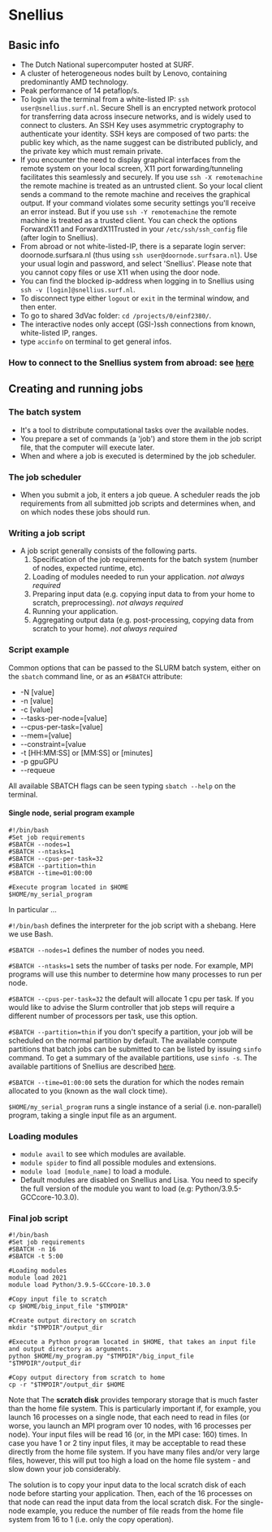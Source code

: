 # Snellius

## Basic info

- The Dutch National supercomputer hosted at SURF.
- A cluster of heterogeneous nodes built by Lenovo, containing predominantly AMD technology.
- Peak performance of 14 petaflop/s.
- To login via the terminal from a white-listed IP: `ssh user@snellius.surf.nl`. Secure Shell is an encrypted network protocol for transferring data across insecure networks, and is widely used to connect to clusters. An SSH Key uses asymmetric cryptography to authenticate your identity. SSH keys are
composed of two parts: the public key which, as the name suggest can be distributed publicly, and the private key which must remain private.
- If you encounter the need to display graphical interfaces from the remote system on your local screen, X11 port forwarding/tunneling facilitates this seamlessly and securely. If you use `ssh -X remotemachine` the remote machine is treated as an untrusted client. So your local client sends a command to the remote machine and receives the graphical output. If your command violates some security settings you'll receive an error instead. But if you use `ssh -Y remotemachine` the remote machine is treated as a trusted client. You can check the options ForwardX11 and ForwardX11Trusted in your `/etc/ssh/ssh_config` file (after login to Snellius).
- From abroad or not white-listed-IP, there is a separate login server: doornode.surfsara.nl (thus using `ssh user@doornode.surfsara.nl`). Use your usual login and password, and select 'Snellius'. Please note that you cannot copy files or use X11 when using the door node.
- You can find the blocked ip-address when logging in to Snellius using `ssh -v [login]@snellius.surf.nl`.
- To disconnect type either `logout` or `exit` in the terminal window, and then enter. 
- To go to shared 3dVac folder: `cd /projects/0/einf2380/`.
- The interactive nodes only accept (GSI-)ssh connections from known, white-listed IP, ranges.
- type `accinfo` on terminal to get general infos.

### How to connect to the Snellius system from abroad: see [here](https://servicedesk.surfsara.nl/wiki/pages/viewpage.action?pageId=30660265)

## Creating and running jobs

### The batch system

- It's a tool to distribute computational tasks over the available nodes.
- You prepare a set of commands (a 'job') and store them in the job script file, that the computer will execute later.
- When and where a job is executed is determined by the job scheduler.

### The job scheduler

- When you submit a job, it enters a job queue. A scheduler reads the job requirements from all submitted job scripts and determines when, and on which nodes these jobs should run.

### Writing a job script

- A job script generally consists of the following parts.
  1. Specification of the job requirements for the batch system (number of nodes, expected runtime, etc).
  2. Loading of modules needed to run your application. *not always required*
  3. Preparing input data (e.g. copying input data to from your home to scratch, preprocessing). *not always required*
  4. Running your application.
  5. Aggregating output data (e.g. post-processing, copying data from scratch to your home). *not always required*

### Script example

Common options that can be passed to the SLURM batch system, either on the `sbatch` command line, or as an `#SBATCH` attribute:

- -N [value]
- -n [value]
- -c [value]
- --tasks-per-node=[value]
- --cpus-per-task=[value]
- --mem=[value]
- --constraint=[value
- -t [HH:MM:SS] or [MM:SS] or [minutes]
- -p gpuGPU
- --requeue

All available SBATCH flags can be seen typing `sbatch --help` on the terminal. 

#### Single node, serial program example

```
#!/bin/bash
#Set job requirements
#SBATCH --nodes=1
#SBATCH --ntasks=1
#SBATCH --cpus-per-task=32
#SBATCH --partition=thin
#SBATCH --time=01:00:00
 
#Execute program located in $HOME
$HOME/my_serial_program
```

In particular ... 

`#!/bin/bash` defines the interpreter for the job script with a shebang. Here we use Bash.

`#SBATCH --nodes=1` defines the number of nodes you need.

`#SBATCH --ntasks=1` sets the number of tasks per node. For example, MPI programs will use this number to determine how many processes to run per node.

`#SBATCH --cpus-per-task=32` the default will allocate 1 cpu per task. If you would like to advise the Slurm controller that job steps will require a different number of processors per task, use this option.

`#SBATCH --partition=thin` if you don't specify a partition, your job will be scheduled on the normal partition by default. The available compute partitions that batch jobs can be submitted to can be listed by issuing `sinfo` command. To get a summary of the available partitions, use `sinfo -s`. The available partitions of Snellius are described [here](https://servicedesk.surfsara.nl/wiki/display/WIKI/Snellius+usage+and+accounting).

`#SBATCH --time=01:00:00` sets the duration for which the nodes remain allocated to you (known as the wall clock time).

`$HOME/my_serial_program` runs a single instance of a serial (i.e. non-parallel) program, taking a single input file as an argument. 

### Loading modules

- `module avail` to see which modules are available.
- `module spider` to find all possible modules and extensions. 
- `module load [module_name]` to load a module. 
- Default modules are disabled on Snellius and Lisa. You need to specify the full version of the module you want to load (e.g: Python/3.9.5-GCCcore-10.3.0).

### Final job script

```
#!/bin/bash
#Set job requirements
#SBATCH -n 16
#SBATCH -t 5:00
 
#Loading modules
module load 2021
module load Python/3.9.5-GCCcore-10.3.0
 
#Copy input file to scratch
cp $HOME/big_input_file "$TMPDIR"
 
#Create output directory on scratch
mkdir "$TMPDIR"/output_dir
 
#Execute a Python program located in $HOME, that takes an input file and output directory as arguments.
python $HOME/my_program.py "$TMPDIR"/big_input_file "$TMPDIR"/output_dir
 
#Copy output directory from scratch to home
cp -r "$TMPDIR"/output_dir $HOME
```

Note that The **scratch disk** provides temporary storage that is much faster than the home file system. This is particularly important if, for example, you launch 16 processes on a single node, that each need to read in files (or worse, you launch an MPI program over 10 nodes, with 16 processes per node). Your input files will be read 16 (or, in the MPI case: 160) times. In case you have 1 or 2 tiny input files, it may be acceptable to read these directly from the home file system. If you have many files and/or very large files, however, this will put too high a load on the home file system - and slow down your job considerably.

The solution is to copy your input data to the local scratch disk of each node before starting your application. Then, each of the 16 processes on that node can read the input data from the local scratch disk. For the single-node example, you reduce the number of file reads from the home file system from 16 to 1 (i.e. only the copy operation).
